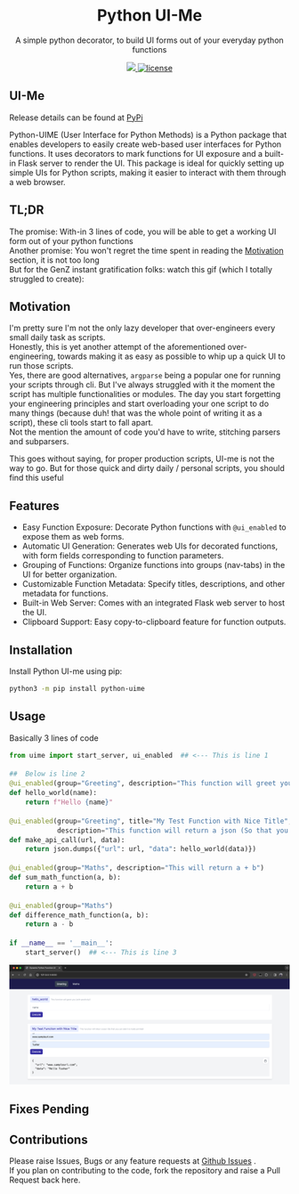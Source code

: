 <p align="center">
  <h1 align="center">Python UI-Me</h1>
  <p align="center">A simple python decorator, to build UI forms out of your everyday python functions<p>
  <p align="center">
    <a href="https://pypi.org/project/python-uime">
    	<img src="https://img.shields.io/pypi/v/python-uime"/>
    </a>
    <a href="https://github.com/livetheoogway/python-uime/blob/master/LICENSE">
    	<img src="https://img.shields.io/github/license/livetheoogway/python-uime" alt="license" />
    </a></p>
</p>


## UI-Me

Release details can be found at [PyPi](https://pypi.org/project/python-uime/)

Python-UIME (User Interface for Python Methods) is a Python package that enables developers to easily create web-based user interfaces for Python functions. It uses decorators to mark functions for UI exposure and a built-in Flask server to render the UI. This package is ideal for quickly setting up simple UIs for Python scripts, making it easier to interact with them through a web browser.

## TL;DR
The promise: With-in 3 lines of code, you will be able to get a working UI form out of your python functions<br>
Another promise: You won't regret the time spent in reading the [Motivation](#Motivation) section, it is not too long<br>
But for the GenZ instant gratification folks: watch this gif (which I totally struggled to create):


## Motivation
I'm pretty sure I'm not the only lazy developer that over-engineers every small daily task as scripts. <br> 
Honestly, this is yet another attempt of the aforementioned over-engineering, towards making it as easy as possible to whip up a quick UI to run those scripts.<br>
Yes, there are good alternatives, `argparse` being a popular one for running your scripts through cli. But I've always struggled with it the moment the script has multiple functionalities or modules. 
The day you start forgetting your engineering principles and start overloading your one script to do many things (because duh! that was the whole point of writing it as a script), these cli tools start to fall apart.  
Not the mention the amount of code you'd have to write, stitching parsers and subparsers. <br>

This goes without saying, for proper production scripts, UI-me is not the way to go. But for those quick and dirty daily / personal scripts, you should find this useful <br>


## Features
- Easy Function Exposure: Decorate Python functions with `@ui_enabled` to expose them as web forms.
- Automatic UI Generation: Generates web UIs for decorated functions, with form fields corresponding to function parameters.
- Grouping of Functions: Organize functions into groups (nav-tabs) in the UI for better organization.
- Customizable Function Metadata: Specify titles, descriptions, and other metadata for functions.
- Built-in Web Server: Comes with an integrated Flask web server to host the UI.
- Clipboard Support: Easy copy-to-clipboard feature for function outputs.

## Installation
Install Python UI-me using pip:
```bash
python3 -m pip install python-uime
```

## Usage

Basically 3 lines of code

```python
from uime import start_server, ui_enabled  ## <--- This is line 1

##  Below is line 2
@ui_enabled(group="Greeting", description="This function will greet you (with positivity!)")
def hello_world(name):
    return f"Hello {name}"

@ui_enabled(group="Greeting", title="My Test Function with Nice Title",
            description="This function will return a json (So that you can see it is nicely printed)")
def make_api_call(url, data):
    return json.dumps({"url": url, "data": hello_world(data)})

@ui_enabled(group="Maths", description="This will return a + b")
def sum_math_function(a, b):
    return a + b

@ui_enabled(group="Maths")
def difference_math_function(a, b):
    return a - b

if __name__ == '__main__':
    start_server()  ## <--- This is line 3
```
![img.png](resources/ui-example.png)

## Fixes Pending


## Contributions

Please raise Issues, Bugs or any feature requests at [Github Issues](https://github.com/livetheoogway/python-uime/issues)
. <br>
If you plan on contributing to the code, fork the repository and raise a Pull Request back here.